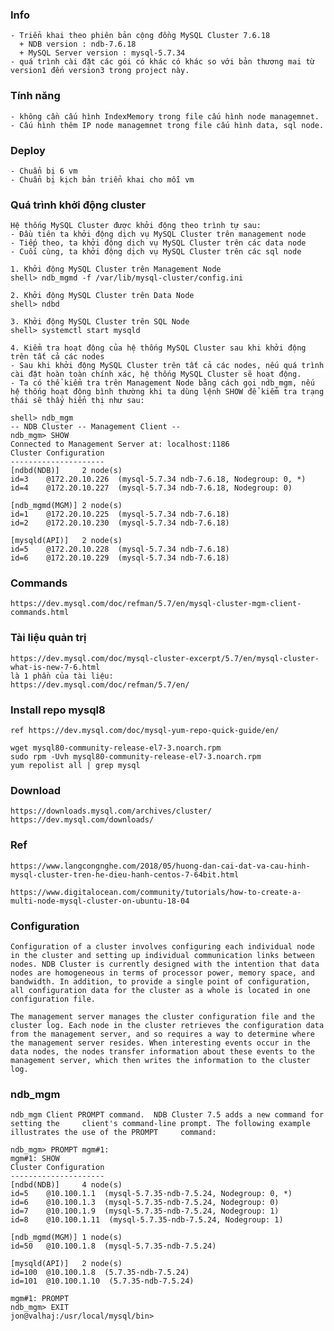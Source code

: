 ### Info
    - Triển khai theo phiên bản cộng đồng MySQL Cluster 7.6.18
      + NDB version : ndb-7.6.18
      + MySQL Server version : mysql-5.7.34
    - quá trình cài đặt các gói có khác có khác so với bản thương mai từ version1 đến version3 trong project này.

### Tính năng
    - không cần cấu hình IndexMemory trong file cấu hình node managemnet.
    - Cấu hình thêm IP node managemnet trong file cấu hình data, sql node.

### Deploy
    - Chuẩn bị 6 vm
    - Chuẩn bị kịch bản triển khai cho mỗi vm

### Quá trình khởi động cluster
    Hệ thống MySQL Cluster được khởi động theo trình tự sau:
    - Đầu tiên ta khởi động dịch vụ MySQL Cluster trên management node
    - Tiếp theo, ta khởi động dịch vụ MySQL Cluster trên các data node
    - Cuối cùng, ta khởi động dịch vụ MySQL Cluster trên các sql node

    1. Khởi động MySQL Cluster trên Management Node
    shell> ndb_mgmd -f /var/lib/mysql-cluster/config.ini  
    
    2. Khởi động MySQL Cluster trên Data Node
    shell> ndbd

    3. Khởi động MySQL Cluster trên SQL Node
    shell> systemctl start mysqld

    4. Kiểm tra hoạt động của hệ thống MySQL Cluster sau khi khởi động trên tất cả các nodes
    - Sau khi khởi động MySQL Cluster trên tất cả các nodes, nếu quá trình cài đặt hoàn toàn chính xác, hệ thống MySQL Cluster sẽ hoạt động. 
    - Ta có thể kiểm tra trên Management Node bằng cách gọi ndb_mgm, nếu hệ thống hoạt động bình thường khi ta dùng lệnh SHOW để kiểm tra trạng thái sẽ thấy hiển thị như sau:

    shell> ndb_mgm
    -- NDB Cluster -- Management Client --
    ndb_mgm> SHOW
    Connected to Management Server at: localhost:1186
    Cluster Configuration
    ---------------------
    [ndbd(NDB)]     2 node(s)
    id=3    @172.20.10.226  (mysql-5.7.34 ndb-7.6.18, Nodegroup: 0, *)
    id=4    @172.20.10.227  (mysql-5.7.34 ndb-7.6.18, Nodegroup: 0)
    
    [ndb_mgmd(MGM)] 2 node(s)
    id=1    @172.20.10.225  (mysql-5.7.34 ndb-7.6.18)
    id=2    @172.20.10.230  (mysql-5.7.34 ndb-7.6.18)
    
    [mysqld(API)]   2 node(s)
    id=5    @172.20.10.228  (mysql-5.7.34 ndb-7.6.18)
    id=6    @172.20.10.229  (mysql-5.7.34 ndb-7.6.18)
    

### Commands
    https://dev.mysql.com/doc/refman/5.7/en/mysql-cluster-mgm-client-commands.html

### Tài liệu quản trị
    https://dev.mysql.com/doc/mysql-cluster-excerpt/5.7/en/mysql-cluster-what-is-new-7-6.html
    là 1 phần của tài liệu:
    https://dev.mysql.com/doc/refman/5.7/en/

### Install repo mysql8
    ref https://dev.mysql.com/doc/mysql-yum-repo-quick-guide/en/

    wget mysql80-community-release-el7-3.noarch.rpm
    sudo rpm -Uvh mysql80-community-release-el7-3.noarch.rpm
    yum repolist all | grep mysql

### Download 
    https://downloads.mysql.com/archives/cluster/
    https://dev.mysql.com/downloads/

### Ref
    https://www.langcongnghe.com/2018/05/huong-dan-cai-dat-va-cau-hinh-mysql-cluster-tren-he-dieu-hanh-centos-7-64bit.html
    
    https://www.digitalocean.com/community/tutorials/how-to-create-a-multi-node-mysql-cluster-on-ubuntu-18-04 


### Configuration 
    Configuration of a cluster involves configuring each individual node in the cluster and setting up individual communication links between nodes. NDB Cluster is currently designed with the intention that data nodes are homogeneous in terms of processor power, memory space, and bandwidth. In addition, to provide a single point of configuration, all configuration data for the cluster as a whole is located in one configuration file.

    The management server manages the cluster configuration file and the cluster log. Each node in the cluster retrieves the configuration data from the management server, and so requires a way to determine where the management server resides. When interesting events occur in the data nodes, the nodes transfer information about these events to the management server, which then writes the information to the cluster log.

### ndb_mgm
    ndb_mgm Client PROMPT command.  NDB Cluster 7.5 adds a new command for setting the     client's command-line prompt. The following example illustrates the use of the PROMPT     command:    

    ndb_mgm> PROMPT mgm#1:
    mgm#1: SHOW
    Cluster Configuration
    ---------------------
    [ndbd(NDB)]     4 node(s)
    id=5    @10.100.1.1  (mysql-5.7.35-ndb-7.5.24, Nodegroup: 0, *)
    id=6    @10.100.1.3  (mysql-5.7.35-ndb-7.5.24, Nodegroup: 0)
    id=7    @10.100.1.9  (mysql-5.7.35-ndb-7.5.24, Nodegroup: 1)
    id=8    @10.100.1.11  (mysql-5.7.35-ndb-7.5.24, Nodegroup: 1)    

    [ndb_mgmd(MGM)] 1 node(s)
    id=50   @10.100.1.8  (mysql-5.7.35-ndb-7.5.24)    

    [mysqld(API)]   2 node(s)
    id=100  @10.100.1.8  (5.7.35-ndb-7.5.24)
    id=101  @10.100.1.10  (5.7.35-ndb-7.5.24)    

    mgm#1: PROMPT
    ndb_mgm> EXIT
    jon@valhaj:/usr/local/mysql/bin>